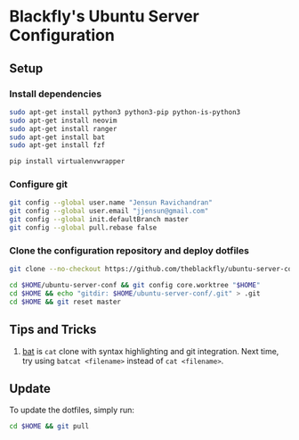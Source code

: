 # Blackfly's Ubuntu Server Configuration

## Setup

### Install dependencies

```bash
sudo apt-get install python3 python3-pip python-is-python3
sudo apt-get install neovim
sudo apt-get install ranger
sudo apt-get install bat
sudo apt-get install fzf
```

```bash
pip install virtualenvwrapper
```

### Configure git

```bash
git config --global user.name "Jensun Ravichandran"
git config --global user.email "jjensun@gmail.com"
git config --global init.defaultBranch master
git config --global pull.rebase false
```

### Clone the configuration repository and deploy dotfiles

```bash
git clone --no-checkout https://github.com/theblackfly/ubuntu-server-conf.git $HOME/ubuntu-server-conf

cd $HOME/ubuntu-server-conf && git config core.worktree "$HOME"
cd $HOME && echo "gitdir: $HOME/ubuntu-server-conf/.git" > .git
cd $HOME && git reset master
```

## Tips and Tricks

1. [bat](https://github.com/sharkdp/bat) is `cat` clone with syntax highlighting
   and git integration. Next time, try using `batcat <filename>` instead of `cat
   <filename>`.

## Update

To update the dotfiles, simply run:

```bash
cd $HOME && git pull
```
